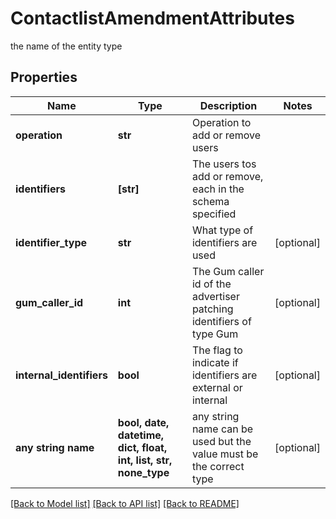 # ContactlistAmendmentAttributes

the name of the entity type

## Properties
Name | Type | Description | Notes
------------ | ------------- | ------------- | -------------
**operation** | **str** | Operation to add or remove users | 
**identifiers** | **[str]** | The users tos add or remove, each in the schema specified | 
**identifier_type** | **str** | What type of identifiers are used | [optional] 
**gum_caller_id** | **int** | The Gum caller id of the advertiser patching identifiers of type Gum | [optional] 
**internal_identifiers** | **bool** | The flag to indicate if identifiers are external or internal | [optional] 
**any string name** | **bool, date, datetime, dict, float, int, list, str, none_type** | any string name can be used but the value must be the correct type | [optional]

[[Back to Model list]](../README.md#documentation-for-models) [[Back to API list]](../README.md#documentation-for-api-endpoints) [[Back to README]](../README.md)


